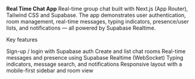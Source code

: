 **Real Time Chat App**
Real-time group chat built with Next.js (App Router), Tailwind CSS and Supabase. The app demonstrates user authentication, room management, real-time messages, typing indicators, presence/user lists, and notifications — all powered by Supabase Realtime.

Key features

Sign-up / login with Supabase auth
Create and list chat rooms
Real-time messages and presence using Supabase Realtime (WebSocket)
Typing indicators, message search, and notifications
Responsive layout with a mobile-first sidebar and room view

